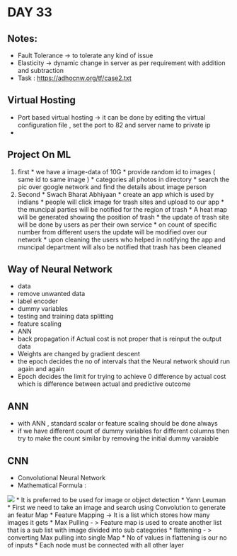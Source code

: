 # DAY 33

## Notes:
  * Fault Tolerance -> to tolerate any kind of issue
  * Elasticity -> dynamic change in server as per requirement with addition and subtraction
  * Task : https://adhocnw.org/tf/case2.txt

## Virtual Hosting
  * Port based virtual hosting -> it can be done by editing the virtual configuration file , set the port to 82 and server name to private ip
  *

## Project On ML
  1. first
    * we have a image-data of 10G
    * provide random id to images ( same id to same image )
    * categories all photos in directory
    * search the pic over google network and find the details about image person
  2. Second
    * Swach Bharat Abhiyaan
    * create an app which is used by indians
    * people will click image for trash sites and upload to our app
    * the muncipal parties will be notified for the region of trash
    * A heat map will be generated showing the position of trash
    * the update of trash site will be done by users as per their own service
    * on count of specific number from different users the update will be modified over our network
    * upon cleaning the users who helped in notifying the app and muncipal department will also be notified that trash has been cleaned

## Way of Neural Network
  * data
  * remove unwanted data
  * label encoder
  * dummy variables
  * testing and training data splitting
  * feature scaling
  * ANN
  * back propagation if Actual cost is not proper that is reinput the output data
  * Weights are changed by gradient descent
  * the epoch decides the no of intervals that the Neural network should run again and again
  * Epoch decides the limit for trying to achieve 0 difference by actual cost which is difference between actual and predictive outcome

## ANN
  * with ANN , standard scalar or feature scaling should be done always
  * if we have different count of dummy variables for different columns then try to make the count similar by removing the initial dummy varaiable

## CNN
  * Convolutional Neural Network                    
  * Mathematical Formula :
  <img src="https://sds-platform-private.s3-us-east-2.amazonaws.com/uploads/70_blog_image_1.png">
  * It is preferred to be used for image or  object detection
  * Yann Leuman
  * First we need to take an image and search using Convolution to generate an featur Map
  * Feature Mapping -> It is a list which stores how many images it gets
  * Max Pulling - > Feature map is used to create another list that is a sub list with image divided into sub categories
  * flattening - > converting Max pulling into single Map
  * No of values in flattening is our no of inputs
  * Each node must be connected with all other layer  

